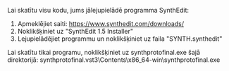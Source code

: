 Lai skatītu visu kodu, jums jālejupielādē programma SynthEdit:

1. Apmeklējiet saiti: https://www.synthedit.com/downloads/
2. Noklikšķiniet uz "SynthEdit 1.5 Installer"
3. Lejupielādējiet programmu un noklikšķiniet uz faila "SYNTH.synthedit"

Lai skatītu tikai programu, noklikšķiniet uz synthprotofinal.exe šajā direktorijā:
synthprotofinal.vst3\Contents\x86_64-win\synthprotofinal.exe
